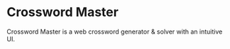 # Crossword Master
Crossword Master is a web crossword generator &amp; solver with an intuitive UI.
